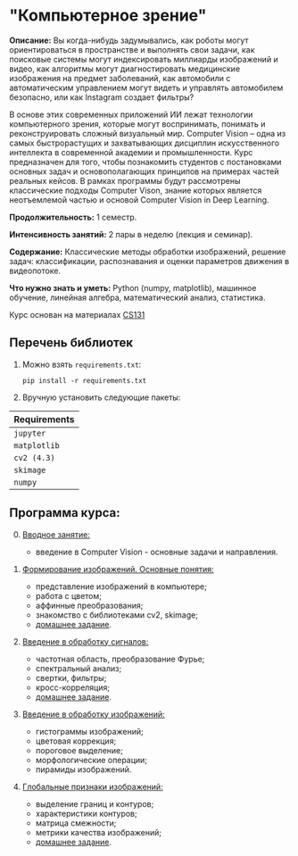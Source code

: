 # "Компьютерное зрение"

**Описание:** Вы когда-нибудь задумывались, как роботы могут ориентироваться в пространстве и выполнять свои задачи, как поисковые системы могут индексировать миллиарды изображений и видео, как алгоритмы могут диагностировать медицинские изображения на предмет заболеваний, как автомобили с автоматическим управлением могут видеть и управлять автомобилем безопасно, или как Instagram создает фильтры?

В основе этих современных приложений ИИ лежат технологии компьютерного зрения, которые могут воспринимать, понимать и реконструировать сложный визуальный мир. Computer Vision – одна из самых быстрорастущих и захватывающих дисциплин искусственного интеллекта в современной академии и промышленности. Курс предназначен для того, чтобы познакомить студентов с постановками основных задач и основополагающих принципов на примерах частей реальных кейсов. В рамках программы будут рассмотрены классические подходы Computer Vison, знание которых является неотъемлемой частью и основой Computer Vision in Deep Learning.

**Продолжительность:** 1 семестр.

**Интенсивность занятий:** 2 пары в неделю (лекция и семинар).

**Содержание:** Классические методы обработки изображений, решение задач: классификации, распознавания и оценки параметров движения в видеопотоке.

**Что нужно знать и уметь:** Python (numpy, matplotlib), машинное обучение, линейная алгебра, математический анализ, статистика.

Курс основан на материалах [CS131](https://github.com/StanfordVL/CS131_release)


## Перечень библиотек

1. Можно взять `requirements.txt`:

    ```pip install -r requirements.txt```
 
2. Вручную установить следующие пакеты:

| **Requirements** |
| :-- |
| `jupyter`        |
| `matplotlib`     |
| `cv2 (4.3)`      | 
| `skimage`        |
| `numpy`          |


## Программа курса:

00. [Вводное занятие:](https://github.com/ml-dafe/cv_mipt_major/tree/main/week_00_introduction)
	- введение в Computer Vision - основные задачи и направления.
	
01. [Формирование изображений. Основные понятия:](https://github.com/ml-dafe/cv_mipt_major/tree/main/week_01_images)
    - представление изображений в компьютере;
    - работа с цветом;
    - аффинные преобразования;
    - знакомство с библиотеками cv2, skimage;
    - [домашнее задание](https://github.com/ml-dafe/cv_mipt_major/tree/main/week_01_images/homework).

02. [Введение в обработку сигналов:](https://github.com/ml-dafe/cv_mipt_major/tree/main/week_02_signals)
	- частотная область, преобразование Фурье;
	- спектральный анализ;
	- свертки, фильтры;
	- кросс-корреляция;
	- [домашнее задание](https://github.com/ml-dafe/cv_mipt_major/tree/main/week_02_signals/homework).
	
03. [Введение в обработку изображений:](https://github.com/ml-dafe/cv_mipt_major/tree/main/week_03_image_processing)
	- гистограммы изображений;
	- цветовая коррекция;
	- пороговое выделение;
	- морфологические операции;
	- пирамиды изображений.

04. [Глобальные признаки изображений:](https://github.com/ml-dafe/cv_mipt_major/tree/main/week_04_image_processing)
	- выделение границ и контуров;
	- характеристики контуров;
	- матрица смежности;
	- метрики качества изображений;
	- [домашнее задание](https://github.com/ml-dafe/cv_mipt_minor/tree/master/04.%20Global%20features/homework).
